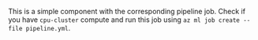
This is a simple component with the corresponding pipeline job. Check if you have `cpu-cluster` compute and run this job using `az ml job create --file pipeline.yml`.